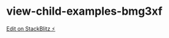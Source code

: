 # view-child-examples-bmg3xf

[Edit on StackBlitz ⚡️](https://stackblitz.com/edit/view-child-examples-bmg3xf)